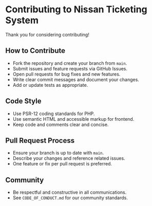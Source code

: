 # Contributing to Nissan Ticketing System

Thank you for considering contributing!

## How to Contribute
- Fork the repository and create your branch from `main`.
- Submit issues and feature requests via GitHub Issues.
- Open pull requests for bug fixes and new features.
- Write clear commit messages and document your changes.
- Add or update tests as appropriate.

## Code Style
- Use PSR-12 coding standards for PHP.
- Use semantic HTML and accessible markup for frontend.
- Keep code and comments clear and concise.

## Pull Request Process
- Ensure your branch is up to date with `main`.
- Describe your changes and reference related issues.
- One feature or fix per pull request is preferred.

## Community
- Be respectful and constructive in all communications.
- See `CODE_OF_CONDUCT.md` for our community standards. 